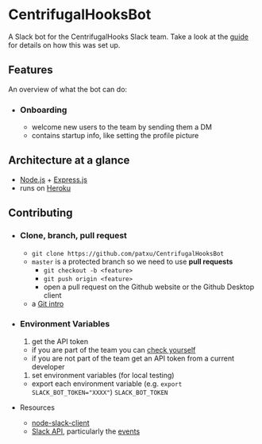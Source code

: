 # CentrifugalHooksBot
A Slack bot for the CentrifugalHooks Slack team. Take a look at the [guide](https://github.com/dali-lab/dev-resources/blob/slack/slack_bot.md) for details on how this was set up.

## Features
An overview of what the bot can do:
- ### Onboarding
  - welcome new users to the team by sending them a DM
  - contains startup info, like setting the profile picture

## Architecture at a glance

  - [Node.js](https://nodejs.org/en/) + [Express.js](http://expressjs.com/)
  - runs on [Heroku](http://heroku.com)

## Contributing
- ### Clone, branch, pull request
  - `git clone https://github.com/patxu/CentrifugalHooksBot`
  - `master` is a protected branch so we need to use **pull requests**
    - `git checkout -b <feature>`
    - `git push origin <feature>`
    - open a pull request on the Github website or the Github Desktop client
  - a [Git intro](https://github.com/dali-lab/gitivity)

- ### Environment Variables
  1. get the API token
    - if you are part of the team you can [check yourself](https://centrifugal-hooks.slack.com/services/B1996SDM2)
    - if you are not part of the team get an API token from a current developer
  1. set environment variables (for local testing)
    - export each environment variable (e.g. `export SLACK_BOT_TOKEN="XXXX"`)
    `SLACK_BOT_TOKEN`

- Resources
  - [node-slack-client](https://github.com/slackhq/node-slack-client)
  - [Slack API](https://api.slack.com/), particularly the [events](https://api.slack.com/events)
